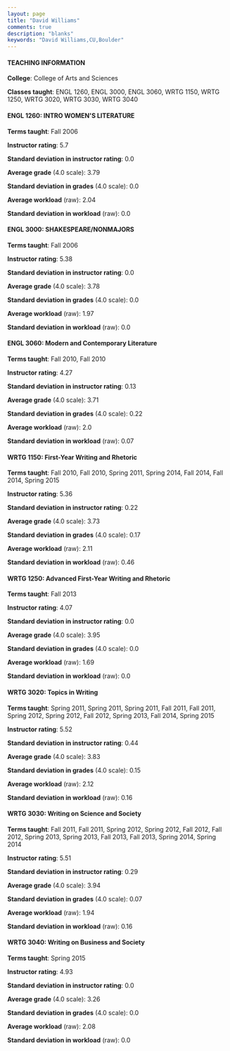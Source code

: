 ```yaml
---
layout: page
title: "David Williams" 
comments: true
description: "blanks"
keywords: "David Williams,CU,Boulder"
---
```

<head>
<script src="https://ajax.googleapis.com/ajax/libs/jquery/2.1.3/jquery.min.js"></script>
<script src="https://dl.dropboxusercontent.com/s/pc42nxpaw1ea4o9/highcharts.js?dl=0"></script>
<!-- <script src="../assets/js/highcharts.js"></script> -->
<style type="text/css">@font-face {
	font-family: "Bebas Neue";
	src: url(https://www.filehosting.org/file/details/544349/BebasNeue Regular.otf) format("opentype");
	}
	h1.Bebas { 
		font-family: "Bebas Neue", Verdana, Tahoma;
	}
</style>
</head>
	   
#### TEACHING INFORMATION

**College**: College of Arts and Sciences

**Classes taught**: ENGL 1260, ENGL 3000, ENGL 3060, WRTG 1150, WRTG 1250, WRTG 3020, WRTG 3030, WRTG 3040

#### ENGL 1260: INTRO WOMEN'S LITERATURE

**Terms taught**: Fall 2006

**Instructor rating**: 5.7

**Standard deviation in instructor rating**: 0.0

**Average grade** (4.0 scale): 3.79

**Standard deviation in grades** (4.0 scale): 0.0

**Average workload** (raw): 2.04

**Standard deviation in workload** (raw): 0.0

#### ENGL 3000: SHAKESPEARE/NONMAJORS

**Terms taught**: Fall 2006

**Instructor rating**: 5.38

**Standard deviation in instructor rating**: 0.0

**Average grade** (4.0 scale): 3.78

**Standard deviation in grades** (4.0 scale): 0.0

**Average workload** (raw): 1.97

**Standard deviation in workload** (raw): 0.0

#### ENGL 3060: Modern and Contemporary Literature

**Terms taught**: Fall 2010, Fall 2010

**Instructor rating**: 4.27

**Standard deviation in instructor rating**: 0.13

**Average grade** (4.0 scale): 3.71

**Standard deviation in grades** (4.0 scale): 0.22

**Average workload** (raw): 2.0

**Standard deviation in workload** (raw): 0.07

#### WRTG 1150: First-Year Writing and Rhetoric

**Terms taught**: Fall 2010, Fall 2010, Spring 2011, Spring 2014, Fall 2014, Fall 2014, Spring 2015

**Instructor rating**: 5.36

**Standard deviation in instructor rating**: 0.22

**Average grade** (4.0 scale): 3.73

**Standard deviation in grades** (4.0 scale): 0.17

**Average workload** (raw): 2.11

**Standard deviation in workload** (raw): 0.46

#### WRTG 1250: Advanced First-Year Writing and Rhetoric

**Terms taught**: Fall 2013

**Instructor rating**: 4.07

**Standard deviation in instructor rating**: 0.0

**Average grade** (4.0 scale): 3.95

**Standard deviation in grades** (4.0 scale): 0.0

**Average workload** (raw): 1.69

**Standard deviation in workload** (raw): 0.0

#### WRTG 3020: Topics in Writing

**Terms taught**: Spring 2011, Spring 2011, Spring 2011, Fall 2011, Fall 2011, Spring 2012, Spring 2012, Fall 2012, Spring 2013, Fall 2014, Spring 2015

**Instructor rating**: 5.52

**Standard deviation in instructor rating**: 0.44

**Average grade** (4.0 scale): 3.83

**Standard deviation in grades** (4.0 scale): 0.15

**Average workload** (raw): 2.12

**Standard deviation in workload** (raw): 0.16

#### WRTG 3030: Writing on Science and Society

**Terms taught**: Fall 2011, Fall 2011, Spring 2012, Spring 2012, Fall 2012, Fall 2012, Spring 2013, Spring 2013, Fall 2013, Fall 2013, Spring 2014, Spring 2014

**Instructor rating**: 5.51

**Standard deviation in instructor rating**: 0.29

**Average grade** (4.0 scale): 3.94

**Standard deviation in grades** (4.0 scale): 0.07

**Average workload** (raw): 1.94

**Standard deviation in workload** (raw): 0.16

#### WRTG 3040: Writing on Business and Society

**Terms taught**: Spring 2015

**Instructor rating**: 4.93

**Standard deviation in instructor rating**: 0.0

**Average grade** (4.0 scale): 3.26

**Standard deviation in grades** (4.0 scale): 0.0

**Average workload** (raw): 2.08

**Standard deviation in workload** (raw): 0.0

